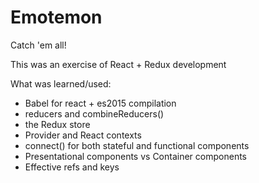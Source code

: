 # Emotemon

Catch 'em all!

This was an exercise of React + Redux development

What was learned/used:

* Babel for react + es2015 compilation
* reducers and combineReducers()
* the Redux store
* Provider and React contexts
* connect() for both stateful and functional components
* Presentational components vs Container components
* Effective refs and keys